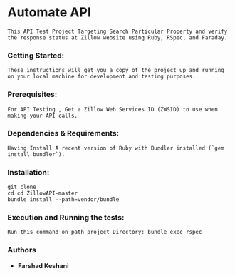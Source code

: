 # Automate API
```
This API Test Project Targeting Search Particular Property and verify the response status at Zillow website using Ruby, RSpec, and Faraday.
```

### Getting Started:
```
These instructions will get you a copy of the project up and running on your local machine for development and testing purposes.
```

### Prerequisites:
```
For API Testing , Get a Zillow Web Services ID (ZWSID) to use when making your API calls.
```

### Dependencies & Requirements:
```
Having Install A recent version of Ruby with Bundler installed (`gem install bundler`).
```

### Installation:
```
git clone 
cd cd ZillowAPI-master
bundle install --path=vendor/bundle
```

### Execution and Running the tests:
```
Run this command on path project Directory: bundle exec rspec
```

### Authors

* **Farshad Keshani** 

